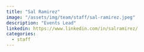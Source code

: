 ```yaml
---
title: "Sal Ramirez"
image: "/assets/img/team/staff/sal-ramirez.jpeg"
description: "Events Lead"
linkedin: https://www.linkedin.com/in/salramirez/
categories:
  - staff
---
```

